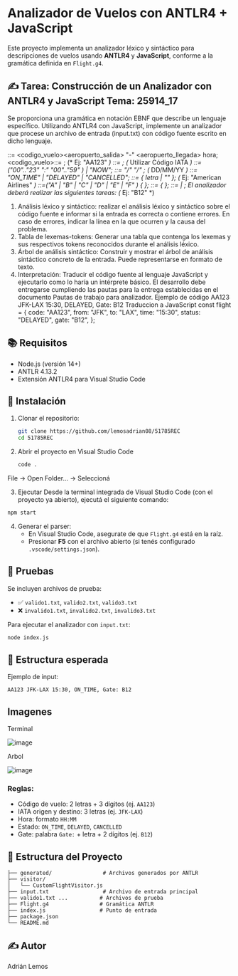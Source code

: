 # Analizador de Vuelos con ANTLR4 + JavaScript

Este proyecto implementa un analizador léxico y sintáctico para descripciones de vuelos usando **ANTLR4** y **JavaScript**, conforme a la gramática definida en `Flight.g4`.

## ✍️ Tarea: Construcción de un Analizador con ANTLR4 y JavaScript Tema: 25914_17
Se proporciona una gramática en notación EBNF que describe un lenguaje específico. Utilizando ANTLR4 con JavaScript, implemente un analizador que procese un archivo de entrada (input.txt) con código fuente escrito en dicho lenguaje.

<vuelo>::= <codigo_vuelo><aeropuerto_salida> "-" <aeropuerto_llegada> hora;
<codigo_vuelo>::= <letra><letra><digito><digito><digito>; (* Ej: "AA123" *)
<aeropuerto>::= <letra><letra><letra>; (* Utilizar Código IATA *)
<hora>::=("00".."23" ":" "00".."59" ) | "NOW";
<fecha>::= <digito><digito> "/" <digito><digito> "/" <digito><digito>; (* DD/MM/YY *)
<estado>::= "ON_TIME" | "DELAYED" | "CANCELLED";
<operador>::= <letra> { letra | "" };
(* Ej: "American Airlines" *)
<asiento>::=("A" | "B" | "C" | "D" | "E" | "F" ) <digito> { <digito>}; <puerta>::= <letra><digito> { <digito> };
<terminal>::=<digito> | <letra> ;
El analizador deberá realizar las siguientes tareas:
(* Ej: "B12" *)
1. Análisis léxico y sintáctico: realizar el análisis léxico y sintáctico sobre el código fuente e informar si la entrada es correcta o contiene errores. En caso de errores, indicar la línea en la que ocurren y la causa del problema.
2. Tabla de lexemas-tokens: Generar una tabla que contenga los lexemas y sus respectivos tokens reconocidos durante el análisis léxico.
3. Árbol de análisis sintáctico: Construir y mostrar el árbol de análisis sintáctico concreto de la entrada. Puede representarse en formato de texto.
4. Interpretación: Traducir el código fuente al lenguaje JavaScript y ejecutarlo como lo haría un intérprete básico.
El desarrollo debe entregarse cumpliendo las pautas para la entrega establecidas en el documento Pautas de trabajo para analizador.
Ejemplo de código
AA123 JFK-LAX 15:30, DELAYED, Gate: B12
Traduccion a JavaScript
const flight = {
code: "AA123",
from: "JFK",
to: "LAX",
time: "15:30",
status: "DELAYED", gate: "B12",
};


## 📚 Requisitos

- Node.js (versión 14+)
- ANTLR 4.13.2
- Extensión ANTLR4 para Visual Studio Code

## 🚀 Instalación


1. Clonar el repositorio:
   ```bash
   git clone https://github.com/lemosadrian08/51785REC
   cd 51785REC
   ```

2. Abrir el proyecto en Visual Studio Code
   ```bash
   code .
   ```
File → Open Folder… → Seleccioná

3. Ejecutar
Desde la terminal integrada de Visual Studio Code (con el proyecto ya abierto), ejecutá el siguiente comando:
```bash
npm start
 ```
4. Generar el parser:
   - En Visual Studio Code, asegurate de que `Flight.g4` está en la raíz.
   - Presionar **F5** con el archivo abierto (si tenés configurado `.vscode/settings.json`).

## 🧪 Pruebas

Se incluyen archivos de prueba:

- ✅ `valido1.txt`, `valido2.txt`, `valido3.txt`  
- ❌ `invalido1.txt`, `invalido2.txt`, `invalido3.txt`

Para ejecutar el analizador con `input.txt`:

```bash
node index.js
```

## 📄 Estructura esperada

Ejemplo de input:
```
AA123 JFK-LAX 15:30, ON_TIME, Gate: B12
```

## Imagenes

Terminal

![image](https://github.com/user-attachments/assets/9b6704b6-0582-4795-9dd8-e7156d2bd32e)

Arbol

![image](https://github.com/user-attachments/assets/e0eab4cc-78fe-4111-86dd-bb81a89601cb)


### Reglas:
- Código de vuelo: 2 letras + 3 dígitos (ej. `AA123`)
- IATA origen y destino: 3 letras (ej. `JFK-LAX`)
- Hora: formato `HH:MM`
- Estado: `ON_TIME`, `DELAYED`, `CANCELLED`
- Gate: palabra `Gate:` + letra + 2 dígitos (ej. `B12`)

## 📁 Estructura del Proyecto

```
├── generated/                # Archivos generados por ANTLR
├── visitor/
│   └── CustomFlightVisitor.js
├── input.txt                 # Archivo de entrada principal
├── valido1.txt ...          # Archivos de prueba
├── Flight.g4                # Gramática ANTLR
├── index.js                 # Punto de entrada
├── package.json
└── README.md
```

## ✍️ Autor

Adrián Lemos 
